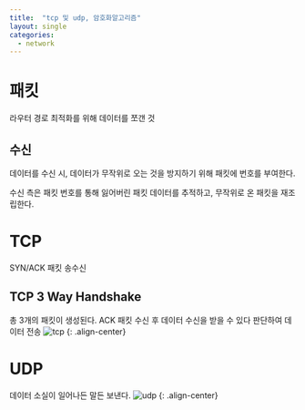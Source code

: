 ```yaml
---
title:  "tcp 및 udp, 암호화알고리즘"
layout: single
categories:
  - network
---
```


# 패킷
라우터 경로 최적화를 위해 데이터를 쪼갠 것
## 수신
데이터를 수신 시, 데이터가 무작위로 오는 것을 방지하기 위해 패킷에 번호를 부여한다.

수신 측은 패킷 번호를 통해 잃어버린 패킷 데이터를 추적하고, 무작위로 온 패킷을 재조립한다.


# TCP
SYN/ACK 패킷 송수신
## TCP 3 Way Handshake
총 3개의 패킷이 생성된다. ACK 패킷 수신 후 데이터 수신을 받을 수 있다 판단하여 데이터 전송
![tcp](https://github.com/kimhyunso/kimhyunso.github.io/assets/87798982/84446510-4a4a-4421-8635-8dc43fbcfd9c)
{: .align-center}

# UDP
데이터 소실이 일어나든 말든 보낸다.
![udp](https://github.com/kimhyunso/kimhyunso.github.io/assets/87798982/57e4f45f-bd2b-4498-904a-b4fd3781cfeb)
{: .align-center}


